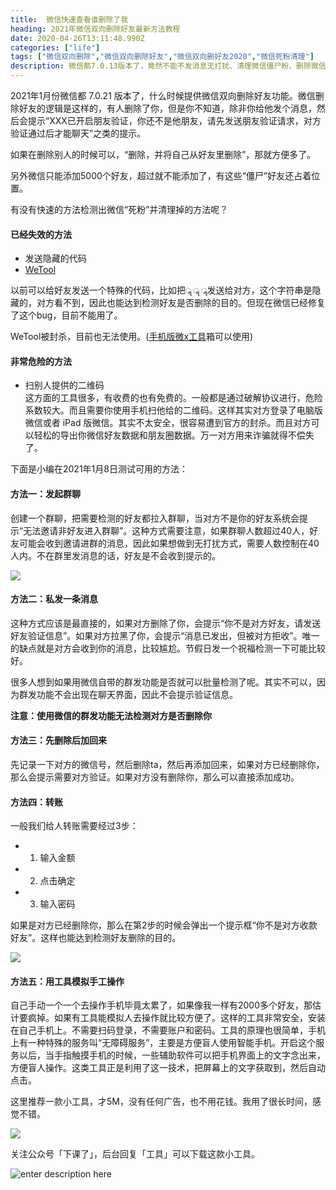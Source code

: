 ```yaml
---
title:  微信快速查看谁删除了我
heading: 2021年微信双向删除好友最新方法教程
date: 2020-04-26T13:11:48.990Z
categories: ["life"]
tags: ["微信双向删除","微信双向删除好友","微信双向删好友2020","微信死粉清理"]
description: 微信都7.0.13版本了，竟然不能不发消息无打扰、清理微信僵尸粉、删除微信单向好友
---
```


2021年1月份微信都 7.0.21 版本了，什么时候提供微信双向删除好友功能。微信删除好友的逻辑是这样的，有人删除了你，但是你不知道，除非你给他发个消息，然后会提示“XXX已开启朋友验证，你还不是他朋友，请先发送朋友验证请求，对方验证通过后才能聊天”之类的提示。

如果在删除别人的时候可以，“删除，并将自己从好友里删除”，那就方便多了。

另外微信只能添加5000个好友，超过就不能添加了，有这些“僵尸”好友还占着位置。

有没有快速的方法检测出微信“死粉”并清理掉的方法呢？


#### 已经失效的方法
- 发送隐藏的代码
- [WeTool](https://sxy91.com/posts/wxtool/)

以前可以给好友发送一个特殊的代码，比如把`ॣ ॣ ॣ`发送给对方，这个字符串是隐藏的，对方看不到，因此也能达到检测好友是否删除的目的。但现在微信已经修复了这个bug，目前不能用了。

WeTool被封杀，目前也无法使用。([手机版微x工具](https://sxy91.com/posts/wxtool/)箱可以使用)



#### 非常危险的方法
- 扫别人提供的二维码    
这方面的工具很多，有收费的也有免费的。一般都是通过破解协议进行，危险系数较大。而且需要你使用手机扫他给的二维码。这样其实对方登录了电脑版微信或者 iPad 版微信。其实不太安全，很容易遭到官方的封杀。而且对方可以轻松的导出你微信好友数据和朋友圈数据。万一对方用来诈骗就得不偿失了。

下面是小编在2021年1月8日测试可用的方法：

#### 方法一：发起群聊
创建一个群聊，把需要检测的好友都拉入群聊，当对方不是你的好友系统会提示“无法邀请非好友进入群聊”。这种方式需要注意，如果群聊人数超过40人，好友可能会收到邀请进群的消息，因此如果想做到无打扰方式，需要人数控制在40人内。不在群里发消息的话，好友是不会收到提示的。

![](https://gitee.com/smile365/blogimg/raw/master/sxy91/1590928484626.png)

#### 方法二：私发一条消息

这种方式应该是最直接的，如果对方删除了你，会提示“你不是对方好友，请发送好友验证信息”。如果对方拉黑了你，会提示“消息已发出，但被对方拒收”。唯一的缺点就是对方会收到你的消息，比较尴尬。节假日发一个祝福检测一下可能比较好。

很多人想到如果用微信自带的群发功能是否就可以批量检测了呢。其实不可以，因为群发功能不会出现在聊天界面，因此不会提示验证信息。

**注意：使用微信的群发功能无法检测对方是否删除你**

#### 方法三：先删除后加回来

先记录一下对方的微信号，然后删除ta，然后再添加回来，如果对方已经删除你，那么会提示需要对方验证。如果对方没有删除你，那么可以直接添加成功。

#### 方法四：转账

一般我们给人转账需要经过3步：
- 1. 输入金额
- 2. 点击确定
- 3. 输入密码

如果是对方已经删除你，那么在第2步的时候会弹出一个提示框“你不是对方收款好友”。这样也能达到检测好友删除的目的。

![](https://gitee.com/smile365/blogimg/raw/master/sxy91/1590928953190.png)


#### 方法五：用工具模拟手工操作
自己手动一个一个去操作手机毕竟太累了，如果像我一样有2000多个好友，那估计要疯掉。如果有工具能模拟人去操作就比较方便了。这样的工具非常安全，安装在自己手机上。不需要扫码登录，不需要账户和密码。工具的原理也很简单，手机上有一种特殊的服务叫“无障碍服务”，主要是方便盲人使用智能手机。开启这个服务以后，当手指触摸手机的时候，一些辅助软件可以把手机界面上的文字念出来，方便盲人操作。这类工具正是利用了这一技术，把屏幕上的文字获取到，然后自动点击。

这里推荐一款小工具，才5M，没有任何广告，也不用花钱。我用了很长时间，感觉不错。

![](https://gitee.com/smile365/blogimg/raw/master/sxy91/1590929879812.png)


关注公众号「下课了」，后台回复「工具」可以下载这款小工具。

![enter description here](https://gitee.com/smile365/blogimg/raw/master/sxy91/1610077235532.png)

